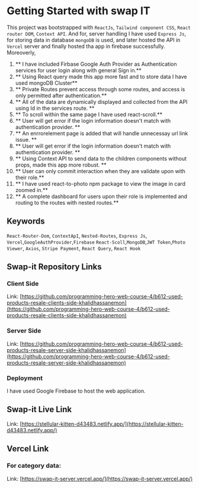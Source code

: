 # Getting Started with swap IT

This project was bootstrapped with `ReactJs`, `Tailwind component CSS`, `React router DOM`, `Context API`. And for, server handling I have used `Express Js`, for storing data in database `mongoDB` is used, and later hosted the API in `Vercel` server and finally hosted tha app in firebase successfully. Moreoverly,

1. ** I have included Firbase Google Auth Provider as Authentication services for user login along with general Sign in.**
2. ** Using React query made this app more fast and to store data I have used mongoDB Cluster**
3. ** Private Routes prevent access through some routes, and access is only permitted after authentication.**
4. ** All of the data are dynamically displayed and collected from the API using Id in the services route. **
5. ** To scroll within the same page I have used react-scroll.**
6. ** User will get error if the login information doesn't match with authentication provider. **
7. ** An enrrorelement page is added that will handle unnecessay url link issue. **
8. ** User will get error if the login information doesn't match with authentication provider. **
9. ** Using Context API to send data to the children components without props, made this app more robust. **
10. ** User can only commit interaction when they are validate upon with their role.**
12. ** I have used react-to-photo npm package to view the image in card zoomed in.**
13. ** A complete dashboard for users upon their role is implemented and routing to the routes with nested routes.**


## Keywords
`React-Router-Dom`, `ContextApI`, `Nested-Routes`, `Express Js`, `Vercel`,`GoogleAuthProvider`,`Firebase` `React-Scoll`,`MongoDB`,`JWT Token`,`Photo Viewer`, `Axios`, `Stripe Payment`,  `React Query`, `React Hook`  

## Swap-it Repository Links

### Client Side

Link: [https://github.com/programming-hero-web-course-4/b612-used-products-resale-clients-side-khalidhassanemon](https://github.com/programming-hero-web-course-4/b612-used-products-resale-clients-side-khalidhassanemon)

### Server Side

Link: [https://github.com/programming-hero-web-course-4/b612-used-products-resale-server-side-khalidhassanemon](https://github.com/programming-hero-web-course-4/b612-used-products-resale-server-side-khalidhassanemon)


### Deployment

I have used Google Firebase to host the web application.

## Swap-it Live Link

Link: [https://stellular-kitten-d43483.netlify.app/](https://stellular-kitten-d43483.netlify.app/)


## Vercel Link 

### For category data:
Link: [https://swap-it-server.vercel.app/](https://swap-it-server.vercel.app/)

